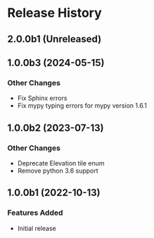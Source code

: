 # Release History

## 2.0.0b1 (Unreleased)

## 1.0.0b3 (2024-05-15)

### Other Changes

- Fix Sphinx errors
- Fix mypy typing errors for mypy version 1.6.1

## 1.0.0b2 (2023-07-13)

### Other Changes

- Deprecate Elevation tile enum
- Remove python 3.6 support

## 1.0.0b1 (2022-10-13)

### Features Added

- Initial release
